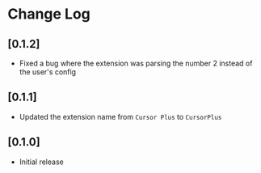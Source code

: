 # Change Log

## [0.1.2]

- Fixed a bug where the extension was parsing the number 2 instead of the user's config

## [0.1.1]

- Updated the extension name from `Cursor Plus` to `CursorPlus`

## [0.1.0]

- Initial release
